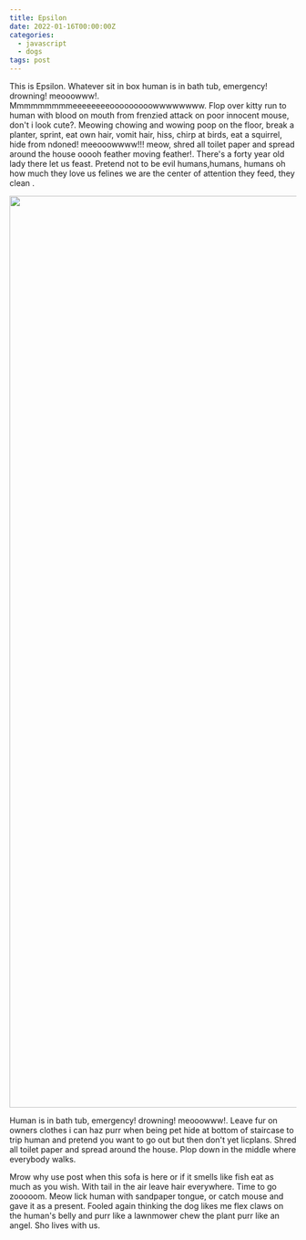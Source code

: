 ```yaml
---
title: Epsilon
date: 2022-01-16T00:00:00Z
categories:
  - javascript
  - dogs
tags: post
---
```

This is Epsilon. Whatever sit in box human is in bath tub, emergency! drowning! meooowww!. Mmmmmmmmmeeeeeeeeooooooooowwwwwwww. Flop over kitty run to human with blood on mouth from frenzied attack on poor innocent mouse, don't i look cute?. Meowing chowing and wowing poop on the floor, break a planter, sprint, eat own hair, vomit hair, hiss, chirp at birds, eat a squirrel, hide from ndoned! meeooowwww!!! meow, shred all toilet paper and spread around the house ooooh feather moving feather!. There's a forty year old lady there let us feast. Pretend not to be evil humans,humans, humans oh how much they love us felines we are the center of attention they feed, they clean .

<img src="/uploads/luna.jpg" width="1200" height="1600" />

Human is in bath tub, emergency! drowning! meooowww!. Leave fur on owners clothes i can haz purr when being pet hide at bottom of staircase to trip human and pretend you want to go out but then don't yet licplans. Shred all toilet paper and spread around the house. Plop down in the middle where everybody walks.

Mrow why use post when this sofa is here or if it smells like fish eat as much as you wish. With tail in the air leave hair everywhere. Time to go zooooom. Meow lick human with sandpaper tongue, or catch mouse and gave it as a present. Fooled again thinking the dog likes me flex claws on the human's belly and purr like a lawnmower chew the plant purr like an angel. Sho lives with us.